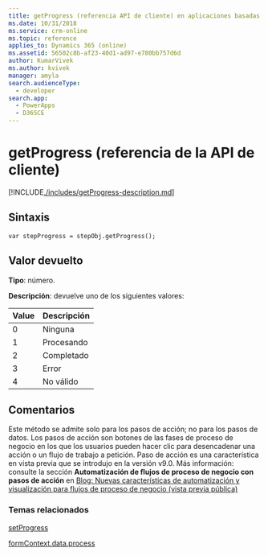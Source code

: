 ```yaml
---
title: getProgress (referencia API de cliente) en aplicaciones basadas en modelos | Microsoft Docs
ms.date: 10/31/2018
ms.service: crm-online
ms.topic: reference
applies_to: Dynamics 365 (online)
ms.assetid: 56502c8b-af23-40d1-ad97-e780bb757d6d
author: KumarVivek
ms.author: kvivek
manager: amyla
search.audienceType:
  - developer
search.app:
  - PowerApps
  - D365CE
---
```

# <a name="getprogress-client-api-reference"></a>getProgress (referencia de la API de cliente)



[!INCLUDE[./includes/getProgress-description.md](./includes/getProgress-description.md)]

## <a name="syntax"></a>Sintaxis

`var stepProgress = stepObj.getProgress();`

## <a name="return-value"></a>Valor devuelto

**Tipo**: número. 

**Descripción**: devuelve uno de los siguientes valores:

|Value |Descripción|
|--|--|
|0|Ninguna|
|1|Procesando|
|2|Completado|
|3|Error|
|4|No válido|

## <a name="remarks"></a>Comentarios

Este método se admite solo para los pasos de acción; no para los pasos de datos. Los pasos de acción son botones de las fases de proceso de negocio en los que los usuarios pueden hacer clic para desencadenar una acción o un flujo de trabajo a petición. Paso de acción es una característica en vista previa que se introdujo en la versión v9.0. Más información: consulte la sección **Automatización de flujos de proceso de negocio con pasos de acción** en [Blog: Nuevas características de automatización y visualización para flujos de proceso de negocio (vista previa pública)](https://blogs.msdn.microsoft.com/crm/2017/10/25/new-automation-and-visualization-features-for-business-process-flows-public-preview/)

### <a name="related-topics"></a>Temas relacionados

[setProgress](setprogress.md)

[formContext.data.process](../../formContext-data-process.md)
 


